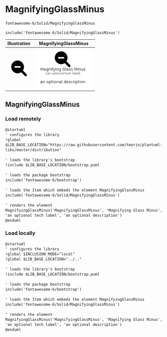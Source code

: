# MagnifyingGlassMinus


```text
fontawesome-6/Solid/MagnifyingGlassMinus
```

```text
include('fontawesome-6/Solid/MagnifyingGlassMinus')
```



| Illustration | MagnifyingGlassMinus |
| :---: | :---: |
| ![illustration for Illustration](../../fontawesome-6/Solid/MagnifyingGlassMinus.png) | ![illustration for MagnifyingGlassMinus](../../fontawesome-6/Solid/MagnifyingGlassMinus.Local.png) |




## MagnifyingGlassMinus

### Load remotely
```plantuml
@startuml
' configures the library
!global $LIB_BASE_LOCATION="https://raw.githubusercontent.com/tmorin/plantuml-libs/master/distribution"

' loads the library's bootstrap
!include $LIB_BASE_LOCATION/bootstrap.puml

' loads the package bootstrap
include('fontawesome-6/bootstrap')

' loads the Item which embeds the element MagnifyingGlassMinus
include('fontawesome-6/Solid/MagnifyingGlassMinus')

' renders the element
MagnifyingGlassMinus('MagnifyingGlassMinus', 'Magnifying Glass Minus', 'an optional tech label', 'an optional description')
@enduml
```

### Load locally
```plantuml
@startuml
' configures the library
!global $INCLUSION_MODE="local"
!global $LIB_BASE_LOCATION="../.."

' loads the library's bootstrap
!include $LIB_BASE_LOCATION/bootstrap.puml

' loads the package bootstrap
include('fontawesome-6/bootstrap')

' loads the Item which embeds the element MagnifyingGlassMinus
include('fontawesome-6/Solid/MagnifyingGlassMinus')

' renders the element
MagnifyingGlassMinus('MagnifyingGlassMinus', 'Magnifying Glass Minus', 'an optional tech label', 'an optional description')
@enduml
```

